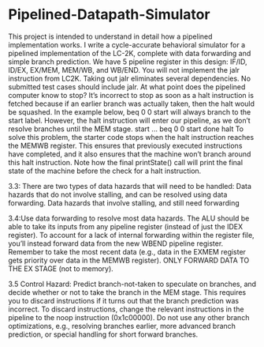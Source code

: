 # Pipelined-Datapath-Simulator
This project is intended to understand in detail how a pipelined implementation works. I write a cycle-accurate behavioral simulator for a pipelined implementation of the LC-2K, complete with data forwarding and simple branch prediction. We have 5 pipeline register in this design: IF/ID, ID/EX, EX/MEM, MEM/WB, and WB/END. 
You will not implement the jalr instruction from LC2K. Taking out jalr eliminates several dependencies. No submitted test cases should include jalr.
At what point does the pipelined computer know to stop? It’s incorrect to stop as soon as a halt instruction is fetched because if an earlier branch was actually taken, then the halt would be squashed.
In the example below, beq 0 0 start will always branch to the start label. However, the halt instruction will enter our pipeline, as we don’t resolve branches until the MEM stage.
start   ...
        beq     0       0       start
done    halt
To solve this problem, the starter code stops when the halt instruction reaches the MEMWB register. This ensures that previously executed instructions have completed, and it also ensures that the machine won’t branch around this halt instruction. Note how the final printState() call will print the final state of the machine before the check for a halt instruction.

3.3: There are two types of data hazards that will need to be handled:
              Data hazards that do not involve stalling, and can be resolved using data forwarding.
              Data hazards that involve stalling, and still need forwarding

3.4:Use data forwarding to resolve most data hazards. The ALU should be able to take its inputs from any pipeline register (instead of just the IDEX register). To account for a lack of internal forwarding within the register file, you’ll instead forward data from the new WBEND pipeline register. Remember to take the most recent data (e.g., data in the EXMEM register gets priority over data in the MEMWB register). ONLY FORWARD DATA TO THE EX STAGE (not to memory).

3.5 Control Hazard: Predict branch-not-taken to speculate on branches, and decide whether or not to take the branch in the MEM stage. This requires you to discard instructions if it turns out that the branch prediction was incorrect. To discard instructions, change the relevant instructions in the pipeline to the noop instruction (0x1c00000). Do not use any other branch optimizations, e.g., resolving branches earlier, more advanced branch prediction, or special handling for short forward branches.
